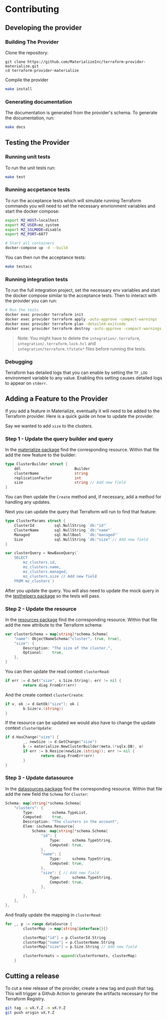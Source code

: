 # Contributing

## Developing the provider

### Building The Provider

Clone the repository:

```
git clone https://github.com/MaterializeInc/terraform-provider-materialize.git
cd terraform-provider-materialize
```

Compile the provider

```bash
make install
```

### Generating documentation

The documentation is generated from the provider's schema. To generate the documentation, run:

```bash
make docs
```

## Testing the Provider

### Running unit tests

To run the unit tests run:

```bash
make test
```

### Running accpetance tests

To run the acceptance tests which will simulate running Terraform commands you will need to set the necessary envrionment variables and start the docker compose:

```bash
export MZ_HOST=localhost
export MZ_USER=mz_system
export MZ_SSLMODE=disable
export MZ_PORT=6877

# Start all containers
docker-compose up -d --build
```

You can then run the acceptance tests:

```bash
make testacc
```

### Running integration tests

To run the full integration project, set the necessary env variables and start the docker compose similar to the acceptance tests. Then to interact with the provider you can run:

```bash
# Run the tests
docker exec provider terraform init
docker exec provider terraform apply -auto-approve -compact-warnings
docker exec provider terraform plan -detailed-exitcode
docker exec provider terraform destroy -auto-approve -compact-warnings
```

> Note: You might have to delete the `integration/.terraform`, `integration/.terraform.lock.hcl` and `integration/terraform.tfstate*` files before running the tests.

### Debugging
Terraform has detailed logs that you can enable by setting the `TF_LOG` environment variable to any value. Enabling this setting causes detailed logs to appear on `stderr`.

## Adding a Feature to the Provider

If you add a feature in Materialize, eventually it will need to be added to the Terraform provider. Here is a quick guide on how to update the provider.

Say we wanted to add `size` to the clusters.

### Step 1 - Update the query builder and query

In the [materialize package](https://github.com/MaterializeInc/terraform-provider-materialize/tree/main/pkg/materialize) find the corresponding resource. Within that file add the new feature to the builder:

```go
type ClusterBuilder struct {
	ddl                        Builder
	clusterName                string
	replicationFactor          int
	size                       string // Add new field
}
```

You can then update the `Create` method and, if necessary, add a method for handling any updates.

Next you can update the query that Terraform will run to find that feature:

```go
type ClusterParams struct {
	ClusterId         sql.NullString `db:"id"`
	ClusterName       sql.NullString `db:"name"`
	Managed           sql.NullBool   `db:"managed"`
	Size              sql.NullString `db:"size"`// Add new field
}

var clusterQuery = NewBaseQuery(`
	SELECT
		mz_clusters.id,
		mz_clusters.name,
		mz_clusters.managed,
		mz_clusters.size // Add new field
	FROM mz_clusters`)
```

After you update the query. You will also need to update the mock query in the [testhelpers package](https://github.com/MaterializeInc/terraform-provider-materialize/blob/main/pkg/testhelpers/mock_scans.go) so the tests will pass.

### Step 2 - Update the resource

In the [resources package](https://github.com/MaterializeInc/terraform-provider-materialize/tree/main/pkg/resources) find the corresponding resource. Within that file add the new attribute to the Terraform schema:

```go
var clusterSchema = map[string]*schema.Schema{
	"name": ObjectNameSchema("cluster", true, true),
	"size": {
		Description: "The size of the cluster.",
		Optional:    true,
	},
}
```

You can then update the read context `clusterRead`:

```go
if err := d.Set("size", s.Size.String); err != nil {
		return diag.FromErr(err)
```

And the create context `clusterCreate`:

```go
if v, ok := d.GetOk("size"); ok {
		b.Size(v.(string))
}
```

If the resource can be updated we would also have to change the update context `clusterUpdate`:

```go
if d.HasChange("size") {
		_, newSize := d.GetChange("size")
		b := materialize.NewClusterBuilder(meta.(*sqlx.DB), o)
		if err := b.Resize(newSize.(string)); err != nil {
				return diag.FromErr(err)
		}
}
```

### Step 3 - Update datasource

In the [datasources package](https://github.com/MaterializeInc/terraform-provider-materialize/tree/main/pkg/datasources) find the corresponding resource. Within that file add the new field the `Schema` for `Cluster`:

```go
Schema: map[string]*schema.Schema{
	"clusters": {
		Type:        schema.TypeList,
		Computed:    true,
		Description: "The clusters in the account",
		Elem: &schema.Resource{
			Schema: map[string]*schema.Schema{
				"id": {
					Type:     schema.TypeString,
					Computed: true,
				},
				"name": {
					Type:     schema.TypeString,
					Computed: true,
				},
				"size": { // Add new field
					Type:     schema.TypeString,
					Computed: true,
				},
			},
		},
	},
},
```

And finally update the mapping in `clusterRead`:

```go
for _, p := range dataSource {
		clusterMap := map[string]interface{}{}

		clusterMap["id"] = p.ClusterId.String
		clusterMap["name"] = p.ClusterName.String
		clusterMap["size"] = p.Size.String // Add new field

		clusterFormats = append(clusterFormats, clusterMap)
	}
```

## Cutting a release

To cut a new release of the provider, create a new tag and push that tag. This will trigger a Github Action to generate the artifacts necessary for the Terraform Registry.

```bash
git tag -a vX.Y.Z -m vX.Y.Z
git push origin vX.Y.Z
```

[Materialize]: https://materialize.com
